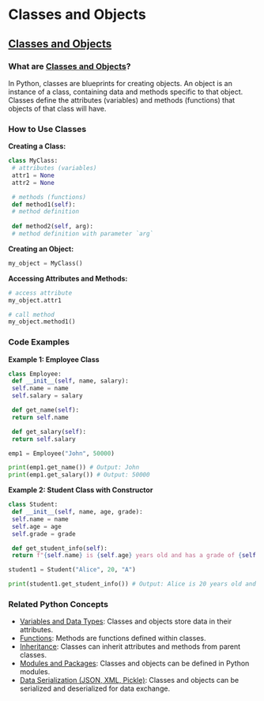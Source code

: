 # Classes and Objects 
## [Classes and Objects](./../classes-and-objects/)

### What are [Classes and Objects](./../classes-and-objects/)?
In Python, classes are blueprints for creating objects. An object is an instance of a class, containing data and methods specific to that object. Classes define the attributes (variables) and methods (functions) that objects of that class will have.

### How to Use Classes
**Creating a Class:**
```python
class MyClass:
 # attributes (variables)
 attr1 = None
 attr2 = None

 # methods (functions)
 def method1(self):
 # method definition
 
 def method2(self, arg):
 # method definition with parameter `arg`
```

**Creating an Object:**
```python
my_object = MyClass()
```

**Accessing Attributes and Methods:**
```python
# access attribute
my_object.attr1

# call method
my_object.method1()
```

### Code Examples
**Example 1: Employee Class**
```python
class Employee:
 def __init__(self, name, salary):
 self.name = name
 self.salary = salary

 def get_name(self):
 return self.name

 def get_salary(self):
 return self.salary

emp1 = Employee("John", 50000)

print(emp1.get_name()) # Output: John
print(emp1.get_salary()) # Output: 50000
```

**Example 2: Student Class with Constructor**
```python
class Student:
 def __init__(self, name, age, grade):
 self.name = name
 self.age = age
 self.grade = grade

 def get_student_info(self):
 return f"{self.name} is {self.age} years old and has a grade of {self.grade}."

student1 = Student("Alice", 20, "A")

print(student1.get_student_info()) # Output: Alice is 20 years old and has a grade of A.
```

### Related Python Concepts

- [Variables and Data Types](./../variables-and-data-types/): Classes and objects store data in their attributes.
- [Functions](./../functions/): Methods are functions defined within classes.
- [Inheritance](./../inheritance/): Classes can inherit attributes and methods from parent classes.
- [Modules and Packages](./../modules-and-packages/): Classes and objects can be defined in Python modules.
- [Data Serialization (JSON, XML, Pickle)](./../data-serialization-(json,-xml,-pickle)/): Classes and objects can be serialized and deserialized for data exchange.